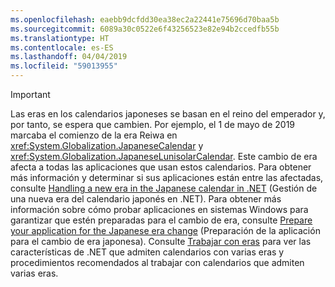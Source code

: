 ```yaml
---
ms.openlocfilehash: eaebb9dcfdd30ea38ec2a22441e75696d70baa5b
ms.sourcegitcommit: 6089a30c0522e6f43256523e82e94b2ccedfb55b
ms.translationtype: HT
ms.contentlocale: es-ES
ms.lasthandoff: 04/04/2019
ms.locfileid: "59013955"
---
```


> [!IMPORTANT]
>  Las eras en los calendarios japoneses se basan en el reino del emperador y, por tanto, se espera que cambien. Por ejemplo, el 1 de mayo de 2019 marcaba el comienzo de la era Reiwa en <xref:System.Globalization.JapaneseCalendar> y <xref:System.Globalization.JapaneseLunisolarCalendar>. Este cambio de era afecta a todas las aplicaciones que usan estos calendarios. Para obtener más información y determinar si sus aplicaciones están entre las afectadas, consulte [Handling a new era in the Japanese calendar in .NET](https://devblogs.microsoft.com/dotnet/handling-a-new-era-in-the-japanese-calendar-in-net/) (Gestión de una nueva era del calendario japonés en .NET). Para obtener más información sobre cómo probar aplicaciones en sistemas Windows para garantizar que estén preparadas para el cambio de era, consulte [Prepare your application for the Japanese era change](/windows/uwp/design/globalizing/japanese-era-change) (Preparación de la aplicación para el cambio de era japonesa). Consulte [Trabajar con eras](~/docs/standard/datetime/working-with-calendars.md#working-with-eras) para ver las características de .NET que admiten calendarios con varias eras y procedimientos recomendados al trabajar con calendarios que admiten varias eras.

